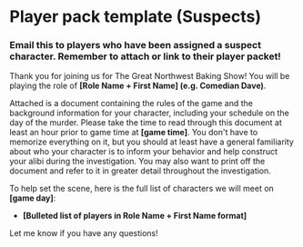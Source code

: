 # Player pack template (Suspects)
### Email this to players who have been assigned a suspect character. Remember to attach or link to their player packet!

Thank you for joining us for The Great Northwest Baking Show!  You will be playing the role of **[Role Name + First Name] (e.g. Comedian Dave)**.
 
Attached is a document containing the rules of the game and the background information for your character, including your schedule on the day of the murder.  Please take the time to read through this document at least an hour prior to game time at **[game time]**.  You don't have to memorize everything on it, but you should at least have a general familiarity about who your character is to inform your behavior and help construct your alibi during the investigation.  You may also want to print off the document and refer to it in greater detail throughout the investigation.

To help set the scene, here is the full list of characters we will meet on **[game day]**:
* **[Bulleted list of players in Role Name + First Name format]**
 
Let me know if you have any questions!
